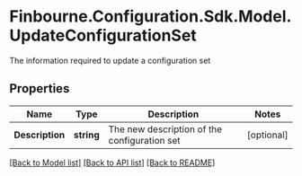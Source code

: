 # Finbourne.Configuration.Sdk.Model.UpdateConfigurationSet
The information required to update a configuration set

## Properties

Name | Type | Description | Notes
------------ | ------------- | ------------- | -------------
**Description** | **string** | The new description of the configuration set | [optional] 

[[Back to Model list]](../README.md#documentation-for-models) [[Back to API list]](../README.md#documentation-for-api-endpoints) [[Back to README]](../README.md)

